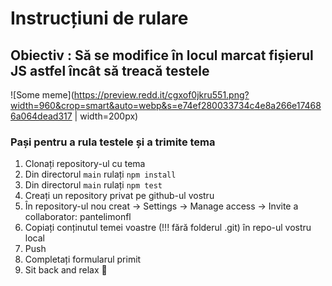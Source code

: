 # Instrucțiuni de rulare

## Obiectiv : Să se modifice în locul marcat fișierul JS astfel încât să treacă testele
![Some meme](https://preview.redd.it/cgxof0jkru551.png?width=960&crop=smart&auto=webp&s=e74ef280033734c4e8a266e174686a064dead317 | width=200px)

### Pași pentru a rula testele și a trimite tema
1. Clonați repository-ul cu tema
2. Din directorul `main` rulați `npm install`
3. Din directorul `main` rulați `npm test`
4. Creați un repository privat pe github-ul vostru
5. În repository-ul nou creat -> Settings -> Manage access -> Invite a collaborator: pantelimonfl
6. Copiați conținutul temei voastre (!!! fără folderul .git) în repo-ul vostru local
7. Push
8. Completați formularul primit
9. Sit back and relax :tropical_drink:
